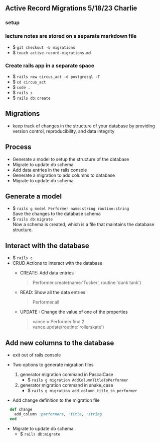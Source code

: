 ## Active Record Migrations 5/18/23 Charlie

### setup
### lecture notes are stored on a separate markdown file
- $ `git checkout -b migrations`
- $ `touch active-record-migrations.md`

### Create rails app in a separate space
- $ `rails new circus_act -d postgresql -T`
- $ `cd circus_act`
- $ `code .`
- $ `rails s`
- $ `rails db:create`

## Migrations
- keep track of changes in the structure of your database by providing version control, reproducibility, and data integrity

## Process
- Generate a model to setup the structure of the database
- Migrate to update db schema
- Add data entries in the rails console
- Generate a migration to add columns to database
- Migrate to update db schema

## Generate a model
- $ `rails g model Performer name:string routine:string`  
Save the changes to the database schema
- $ `rails db:migrate`  
Now a schema is created, which is a file that maintains the database structure.

## Interact with the database
- $ `rails c`
- CRUD Actions to interact with the database
  - CREATE: Add data entries  
    > Performer.create(name:'Tucker', routine:'dunk tank')

  - READ: Show all the data entries  
    > Performer.all

  - UPDATE : Change the value of one of the properties  
    > vance = Performer.find 2  
    > vance.update(routine:'rollerskate')

## Add new columns to the database
- exit out of rails console
- Two options to generate migration files
  1. generator migration command in PascalCase
      - $ `rails g migration AddColumnTitleToPerformer`  
  2. generator migration command in snake_case
      - $ `rails g migration add_column_title_to_performer`

- Add change definition to the migration file
```rb
  def change
    add_column :performers, :title, :string
  end
```
- Migrate to update db schema
  - $ `rails db:migrate`
